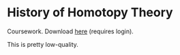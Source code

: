 # History of Homotopy Theory

Coursework. Download [here](https://github.com/Trebor-Huang/HomotopyHistory/actions) (requires login).

This is pretty low-quality.
